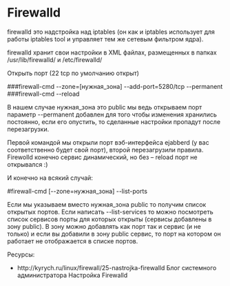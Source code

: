 # Firewalld

<p>firewalld это надстройка над iptables (он как и iptables использует для работы iptables tool и управляет тем же сетевым фильтром ядра).</p>
<p>firewalld хранит свои настройки в XML файлах, размещенных в папках /usr/lib/firewalld/ и /etc/firewalld/</p>


Открыть порт (22 tcp по умолчанию открыт)

###firewall-cmd --zone=[нужная_зона] --add-port=5280/tcp --permanent
###firewall-cmd --reload

В нашем случае нужная_зона это public мы ведь открываем порт параметр --permanent добавлен для того чтобы изменения хранились постоянно, если его опустить, то сделанные настройки пропадут после перезагрузки.

Первой командой мы открыли порт вэб-интерфейса ejabberd (у вас соответственно будет свой порт), второй перезагрузили правила. Firewolld конечно сервис динамический, но без – reload порт не открывался :)

И конечно на всякий случай:

#firewall-cmd [--zone=нужная_зона] --list-ports

Если мы указываем вместо нужная_зона public то получим список открытых портов. Если написать --list-services то можно посмотреть список сервисов порты для которых открыты (сервисы добавлены в зону public). В зону можно добавлять как порт так и сервис (и не только) и если вы добавили в зону public сервис, то порт на котором он работает не отображается в списке портов.



Ресурсы:
<ul>
<li>http://kyrych.ru/linux/firewall/25-nastrojka-firewalld Блог системного администратора Настройка Firewalld</li>
</ul>